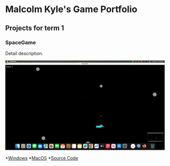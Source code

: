 # Malcolm Kyle's Game Portfolio

## Projects for term 1

### SpaceGame

Detail description.

![Running Game](https://github.com/9664255-ux/Portfolio/blob/main/images/spacegame.png)

*[Windows](https://github.com/9664255-ux/Portfolio/blob/main/src/SpaceGame/windows-amd64.zip)
*[MacOS](https://github.com/9664255-ux/Portfolio/blob/main/src/SpaceGame/macos-aarch64.zip)
*[Source Code]()
